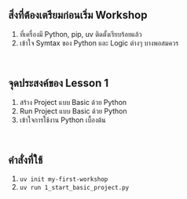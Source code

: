 ## สิ่งที่ต้องเตรียมก่อนเริ่ม Workshop
1. ที่เครื่องมี Python, pip, uv ติดตั้งเรียบร้อยแล้ว
2. เข้าใจ Symtax ของ Python และ Logic ต่างๆ บางพอสมควร

<br/>

## จุดประสงค์ของ Lesson 1
1. สร้าง Project แบบ Basic ด้วย Python
2. Run Project แบบ Basic ด้วย Python
3. เข้าใจการใช้งาน Python เบื้องต้น
<br/>

## คำสั่งที่ใช้
1. `uv init my-first-workshop`
2. `uv run 1_start_basic_project.py`
<br/>
